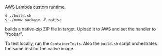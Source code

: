 AWS Lambda custom runtime.

```
$ ./build.sh
$ ./mvnw package -P native
```
 
builds a native-zip ZIP file in target. Upload it to AWS and set the handler to "foobar".

To test locally, run the `ContainerTests`. Also the `build.sh` script orchestrates the same test for the native image.
